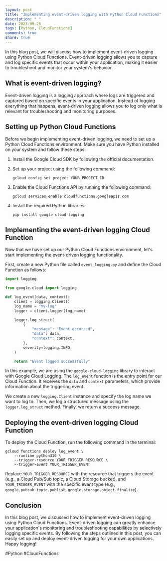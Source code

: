 ```yaml
---
layout: post
title: "Implementing event-driven logging with Python Cloud Functions"
description: " "
date: 2023-09-26
tags: [Python, CloudFunctions]
comments: true
share: true
---
```


In this blog post, we will discuss how to implement event-driven logging using Python Cloud Functions. Event-driven logging allows you to capture and log specific events that occur within your application, making it easier to troubleshoot and monitor your system's behavior.

## What is event-driven logging?

Event-driven logging is a logging approach where logs are triggered and captured based on specific events in your application. Instead of logging everything that happens, event-driven logging allows you to log only what is relevant for troubleshooting and monitoring purposes.

## Setting up Python Cloud Functions

Before we begin implementing event-driven logging, we need to set up a Python Cloud Functions environment. Make sure you have Python installed on your system and follow these steps:

1. Install the Google Cloud SDK by following the official documentation.
2. Set up your project using the following command:

   ```shell
   gcloud config set project YOUR_PROJECT_ID
   ```

3. Enable the Cloud Functions API by running the following command:

   ```shell
   gcloud services enable cloudfunctions.googleapis.com
   ```

4. Install the required Python libraries:

   ```shell
   pip install google-cloud-logging
   ```

## Implementing the event-driven logging Cloud Function

Now that we have set up our Python Cloud Functions environment, let's start implementing the event-driven logging functionality.

First, create a new Python file called `event_logging.py` and define the Cloud Function as follows:

```python
import logging

from google.cloud import logging

def log_event(data, context):
    client = logging.Client()
    log_name = "my-log"
    logger = client.logger(log_name)

    logger.log_struct(
        {
            "message": "Event occurred",
            "data": data,
            "context": context,
        },
        severity=logging.INFO,
    )

    return "Event logged successfully"
```

In this example, we are using the `google-cloud-logging` library to interact with Google Cloud Logging. The `log_event` function is the entry point for our Cloud Function. It receives the `data` and `context` parameters, which provide information about the triggering event.

We create a new `logging.Client` instance and specify the log name we want to log to. Then, we log a structured message using the `logger.log_struct` method. Finally, we return a success message.

## Deploying the event-driven logging Cloud Function

To deploy the Cloud Function, run the following command in the terminal:

```shell
gcloud functions deploy log_event \
    --runtime python310 \
    --trigger-resource YOUR_TRIGGER_RESOURCE \
    --trigger-event YOUR_TRIGGER_EVENT
```

Replace `YOUR_TRIGGER_RESOURCE` with the resource that triggers the event (e.g., a Cloud Pub/Sub topic, a Cloud Storage bucket), and `YOUR_TRIGGER_EVENT` with the specific event type (e.g., `google.pubsub.topic.publish`, `google.storage.object.finalize`).

## Conclusion

In this blog post, we discussed how to implement event-driven logging using Python Cloud Functions. Event-driven logging can greatly enhance your application's monitoring and troubleshooting capabilities by selectively logging specific events. By following the steps outlined in this post, you can easily set up and deploy event-driven logging for your own applications. Happy logging!

\#Python #CloudFunctions